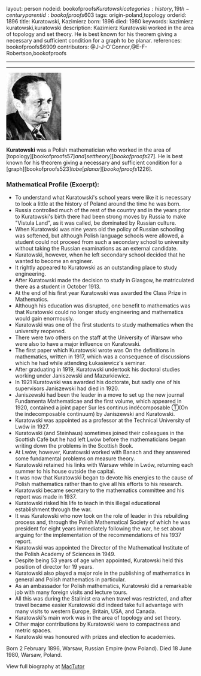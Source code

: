 layout: person
nodeid: bookofproofs$Kuratowski
categories: history,19th-century
parentid: bookofproofs$603
tags: origin-poland,topology
orderid: 1896
title: Kuratowski, Kazimierz
born: 1896
died: 1980
keywords: kazimierz kuratowski,kuratowski
description: Kazimierz Kuratowski worked in the area of topology and set theory. He is best known for his theorem giving a necessary and sufficient condition for a graph to be planar.
references: bookofproofs$6909
contributors: @J-J-O'Connor,@E-F-Robertson,bookofproofs

---



---

![Kuratowski.jpg](https://github.com/bookofproofs/bookofproofs.github.io/blob/main/_sources/_assets/images/portraits/Kuratowski.jpg?raw=true)

**Kuratowski** was a Polish mathematician who worked in the area of [topology][bookofproofs$57] and [set theory][bookofproofs$27].
He is best known for his theorem giving a necessary and sufficient condition for a [graph][bookofproofs$523] to be [planar][bookofproofs$1226].

### Mathematical Profile (Excerpt):
* To understand what Kuratowski's school years were like it is necessary to look a little at the history of Poland around the time he was born.
* Russia controlled much of the rest of the country and in the years prior to Kuratowski's birth there had been strong moves by Russia to make "Vistula Land", as it was called, be dominated by Russian culture.
* When Kuratowski was nine years old the policy of Russian schooling was softened, but although Polish language schools were allowed, a student could not proceed from such a secondary school to university without taking the Russian examinations as an external candidate.
* Kuratowski, however, when he left secondary school decided that he wanted to become an engineer.
* It rightly appeared to Kuratowski as an outstanding place to study engineering.
* After Kuratowski made the decision to study in Glasgow, he matriculated there as a student in October 1913.
* At the end of his first year Kuratowski was awarded the Class Prize in Mathematics.
* Although his education was disrupted, one benefit to mathematics was that Kuratowski could no longer study engineering and mathematics would gain enormously.
* Kuratowski was one of the first students to study mathematics when the university reopened.
* There were two others on the staff at the University of Warsaw who were also to have a major influence on Kuratowski.
* The first paper which Kuratowski wrote was On the definitions in mathematics, written in 1917, which was a consequence of discussions which he had while attending Łukasiewicz's seminar.
* After graduating in 1919, Kuratowski undertook his doctoral studies working under Janiszewski and Mazurkiewicz.
* In 1921 Kuratowski was awarded his doctorate, but sadly one of his supervisors Janiszewski had died in 1920.
* Janiszewski had been the leader in a move to set up the new journal Fundamenta Mathematicae and the first volume, which appeared in 1920, contained a joint paper Sur les continus indécomposable Ⓣ(On the indecomposable continuum) by Janiszewski and Kuratowski.
* Kuratowski was appointed as a professor at the Technical University of Lwów in 1927.
* Kuratowski (and Steinhaus) sometimes joined their colleagues in the Scottish Café but he had left Lwów before the mathematicians began writing down the problems in the Scottish Book.
* At Lwów, however, Kuratowski worked with Banach and they answered some fundamental problems on measure theory.
* Kuratowski retained his links with Warsaw while in Lwów, returning each summer to his house outside the capital.
* It was now that Kuratowski began to devote his energies to the cause of Polish mathematics rather than to give all his efforts to his research.
* Kuratowski became secretary to the mathematics committee and his report was made in 1937.
* Kuratowski risked his life to teach in this illegal educational establishment through the war.
* It was Kuratowski who now took on the role of leader in this rebuilding process and, through the Polish Mathematical Society of which he was president for eight years immediately following the war, he set about arguing for the implementation of the recommendations of his 1937 report.
* Kuratowski was appointed the Director of the Mathematical Institute of the Polish Academy of Sciences in 1949.
* Despite being 53 years of age when appointed, Kuratowski held this position of director for 19 years.
* Kuratowski also played a major role in the publishing of mathematics in general and Polish mathematics in particular.
* As an ambassador for Polish mathematics, Kuratowski did a remarkable job with many foreign visits and lecture tours.
* All this was during the Stalinist era when travel was restricted, and after travel became easier Kuratowski did indeed take full advantage with many visits to western Europe, Britain, USA, and Canada.
* Kuratowski's main work was in the area of topology and set theory.
* Other major contributions by Kuratowski were to compactness and metric spaces.
* Kuratowski was honoured with prizes and election to academies.

Born 2 February 1896, Warsaw, Russian Empire (now Poland). Died 18 June 1980, Warsaw, Poland.

View full biography at [MacTutor](https://mathshistory.st-andrews.ac.uk/Biographies/Kuratowski/)
